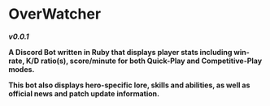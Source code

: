 # OverWatcher #

***v0.0.1***

**A Discord Bot written in Ruby that displays player stats including win-rate, K/D ratio(s), score/minute for both Quick-Play and Competitive-Play modes.**


**This bot also displays hero-specific lore, skills and abilities, as well as official news and patch update information.**
